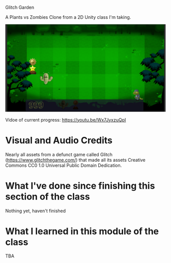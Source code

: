 Glitch Garden

A Plants vs Zombies Clone from a 2D Unity class I'm taking.

![Screenshot](https://github.com/djotaku/Glitch-Garden/blob/master/Assets/screenshots/20191120.png)

Vidoe of current progress: https://youtu.be/Wx7JyxzuQpI

# Visual and Audio Credits

Nearly all assets from a defunct game called Glitch (https://www.glitchthegame.com/) that made all its assets Creative Commons CC0 1.0 Universal Public Domain Dedication.

# What I've done since finishing this section of the class

Nothing yet, haven't finished

# What I learned in this module of the class

TBA